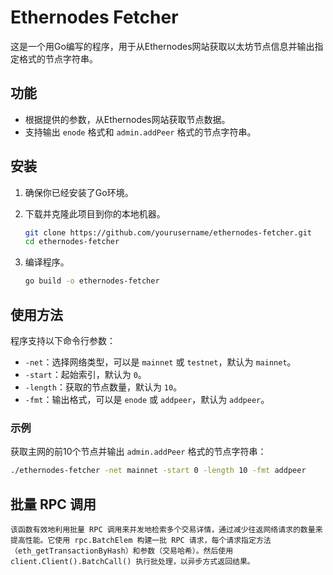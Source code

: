 # Ethernodes Fetcher

这是一个用Go编写的程序，用于从Ethernodes网站获取以太坊节点信息并输出指定格式的节点字符串。

## 功能

- 根据提供的参数，从Ethernodes网站获取节点数据。
- 支持输出 `enode` 格式和 `admin.addPeer` 格式的节点字符串。

## 安装

1. 确保你已经安装了Go环境。
2. 下载并克隆此项目到你的本地机器。

    ```sh
    git clone https://github.com/yourusername/ethernodes-fetcher.git
    cd ethernodes-fetcher
    ```

3. 编译程序。

    ```sh
    go build -o ethernodes-fetcher
    ```

## 使用方法

程序支持以下命令行参数：

- `-net`：选择网络类型，可以是 `mainnet` 或 `testnet`，默认为 `mainnet`。
- `-start`：起始索引，默认为 `0`。
- `-length`：获取的节点数量，默认为 `10`。
- `-fmt`：输出格式，可以是 `enode` 或 `addpeer`，默认为 `addpeer`。

### 示例

获取主网的前10个节点并输出 `admin.addPeer` 格式的节点字符串：

```sh
./ethernodes-fetcher -net mainnet -start 0 -length 10 -fmt addpeer
```

## 批量 RPC 调用
    该函数有效地利用批量 RPC 调用来并发地检索多个交易详情，通过减少往返网络请求的数量来提高性能。它使用 rpc.BatchElem 构建一批 RPC 请求，每个请求指定方法（eth_getTransactionByHash）和参数（交易哈希）。然后使用 client.Client().BatchCall() 执行批处理，以异步方式返回结果。

